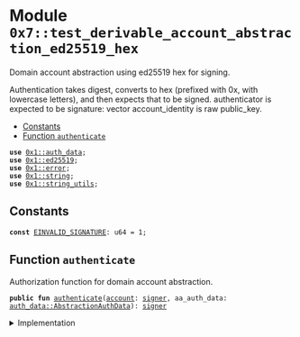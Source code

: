 
<a id="0x7_test_derivable_account_abstraction_ed25519_hex"></a>

# Module `0x7::test_derivable_account_abstraction_ed25519_hex`

Domain account abstraction using ed25519 hex for signing.

Authentication takes digest, converts to hex (prefixed with 0x, with lowercase letters),
and then expects that to be signed.
authenticator is expected to be signature: vector<u8>
account_identity is raw public_key.


-  [Constants](#@Constants_0)
-  [Function `authenticate`](#0x7_test_derivable_account_abstraction_ed25519_hex_authenticate)


<pre><code><b>use</b> <a href="../../cedra-framework/doc/auth_data.md#0x1_auth_data">0x1::auth_data</a>;
<b>use</b> <a href="../../cedra-framework/../cedra-stdlib/doc/ed25519.md#0x1_ed25519">0x1::ed25519</a>;
<b>use</b> <a href="../../cedra-framework/../cedra-stdlib/../move-stdlib/doc/error.md#0x1_error">0x1::error</a>;
<b>use</b> <a href="../../cedra-framework/../cedra-stdlib/../move-stdlib/doc/string.md#0x1_string">0x1::string</a>;
<b>use</b> <a href="../../cedra-framework/../cedra-stdlib/doc/string_utils.md#0x1_string_utils">0x1::string_utils</a>;
</code></pre>



<a id="@Constants_0"></a>

## Constants


<a id="0x7_test_derivable_account_abstraction_ed25519_hex_EINVALID_SIGNATURE"></a>



<pre><code><b>const</b> <a href="test_derivable_account_abstraction_ed25519_hex.md#0x7_test_derivable_account_abstraction_ed25519_hex_EINVALID_SIGNATURE">EINVALID_SIGNATURE</a>: u64 = 1;
</code></pre>



<a id="0x7_test_derivable_account_abstraction_ed25519_hex_authenticate"></a>

## Function `authenticate`

Authorization function for domain account abstraction.


<pre><code><b>public</b> <b>fun</b> <a href="test_derivable_account_abstraction_ed25519_hex.md#0x7_test_derivable_account_abstraction_ed25519_hex_authenticate">authenticate</a>(<a href="../../cedra-framework/doc/account.md#0x1_account">account</a>: <a href="../../cedra-framework/../cedra-stdlib/../move-stdlib/doc/signer.md#0x1_signer">signer</a>, aa_auth_data: <a href="../../cedra-framework/doc/auth_data.md#0x1_auth_data_AbstractionAuthData">auth_data::AbstractionAuthData</a>): <a href="../../cedra-framework/../cedra-stdlib/../move-stdlib/doc/signer.md#0x1_signer">signer</a>
</code></pre>



<details>
<summary>Implementation</summary>


<pre><code><b>public</b> <b>fun</b> <a href="test_derivable_account_abstraction_ed25519_hex.md#0x7_test_derivable_account_abstraction_ed25519_hex_authenticate">authenticate</a>(<a href="../../cedra-framework/doc/account.md#0x1_account">account</a>: <a href="../../cedra-framework/../cedra-stdlib/../move-stdlib/doc/signer.md#0x1_signer">signer</a>, aa_auth_data: AbstractionAuthData): <a href="../../cedra-framework/../cedra-stdlib/../move-stdlib/doc/signer.md#0x1_signer">signer</a> {
    <b>let</b> hex_digest = <a href="../../cedra-framework/../cedra-stdlib/doc/string_utils.md#0x1_string_utils_to_string">string_utils::to_string</a>(aa_auth_data.digest());

    <b>let</b> public_key = new_unvalidated_public_key_from_bytes(*aa_auth_data.derivable_abstract_public_key());
    <b>let</b> signature = new_signature_from_bytes(*aa_auth_data.derivable_abstract_signature());
    <b>assert</b>!(
        <a href="../../cedra-framework/../cedra-stdlib/doc/ed25519.md#0x1_ed25519_signature_verify_strict">ed25519::signature_verify_strict</a>(
            &signature,
            &public_key,
            *hex_digest.bytes(),
        ),
        <a href="../../cedra-framework/../cedra-stdlib/../move-stdlib/doc/error.md#0x1_error_permission_denied">error::permission_denied</a>(<a href="test_derivable_account_abstraction_ed25519_hex.md#0x7_test_derivable_account_abstraction_ed25519_hex_EINVALID_SIGNATURE">EINVALID_SIGNATURE</a>)
    );

    <a href="../../cedra-framework/doc/account.md#0x1_account">account</a>
}
</code></pre>



</details>


[move-book]: https://cedra.dev/move/book/SUMMARY
